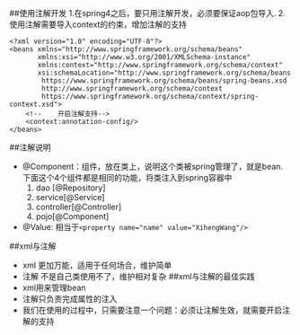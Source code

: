 ##使用注解开发
1.在spring4之后，要只用注解开发，必须要保证aop包导入.
2.使用注解需要导入context的约束，增加注解的支持
```
<?xml version="1.0" encoding="UTF-8"?>
<beans xmlns="http://www.springframework.org/schema/beans"
       xmlns:xsi="http://www.w3.org/2001/XMLSchema-instance"
       xmlns:context="http://www.springframework.org/schema/context"
       xsi:schemaLocation="http://www.springframework.org/schema/beans
        https://www.springframework.org/schema/beans/spring-beans.xsd
        http://www.springframework.org/schema/context
        https://www.springframework.org/schema/context/spring-context.xsd">
    <!--    开启注解支持-->
    <context:annotation-config/>
</beans>
```
##注解说明
- @Component：组件，放在类上，说明这个类被spring管理了，就是bean. 下面这个4个组件都是相同的功能，将类注入到spring容器中
     1. dao [@Repository]
     2. service[@Service]
     3. controller[@Controller]
     4. pojo[@Component]
- @Value: 相当于```<property name="name" value="XihengWang"/>```



##xml与注解
- xml 更加万能，适用于任何场合，维护简单
- 注解 不是自己类使用不了，维护相对复杂
##xml与注解的最佳实践
- xml用来管理bean
- 注解只负责完成属性的注入
- 我们在使用的过程中，只需要注意一个问题：必须让注解生效，就需要开启注解的支持